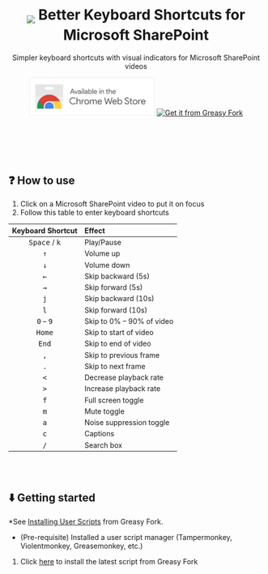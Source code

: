 <h1 align="center"><sub><img src="https://res-1.cdn.office.net/shellux/stream_24x.12dba766a9c30382b781c971070dc87c.svg" width="30px"></sub> Better Keyboard Shortcuts for Microsoft SharePoint</h1>
<p align="center">Simpler keyboard shortcuts with visual indicators for Microsoft SharePoint videos</p>
<p align="center">
    <a href="https://chromewebstore.google.com/detail/mdjidcophkjbkfppjoeifepipehfgbjk"><img src="https://raw.githubusercontent.com/kazcfz/Browser-Extension-Promo-Badges/refs/heads/main/Google/Chrome%20Web%20Store/SVG%20(with%20border).svg" alt="Available in the Chrome Web Store" height="75px"></a>
    <!-- <a href="#"><img src="https://raw.githubusercontent.com/kazcfz/Browser-Extension-Promo-Badges/refs/heads/main/Mozilla/Firefox/Get%20The%20Add-On.svg" alt="Get Copy-n-Paste for Firefox" height="75px"></a>
    <a href="#"><img src="https://raw.githubusercontent.com/kazcfz/Browser-Extension-Promo-Badges/refs/heads/main/Microsoft/Get%20it%20from%20Microsoft.svg" alt="Get Copy-n-Paste for Microsoft Edge" height="75px"></a> -->
    <a href="https://greasyfork.org/en/scripts/538268-better-keyboard-shortcuts-for-microsoft-sharepoint"><img src="https://raw.githubusercontent.com/kazcfz/Browser-Promotional-Badges/refs/heads/main/GreasyFork/SVG.svg" alt="Get it from Greasy Fork" height="75px"></a>
</p>
<br><br><br><br>

## ❓ How to use
1. Click on a Microsoft SharePoint video to put it on focus
2. Follow this table to enter keyboard shortcuts

| Keyboard Shortcut | Effect |
| :---------------: | :----- |
| <kbd>Space</kbd> / <kbd>k</kbd>   | Play/Pause |
| <kbd>↑</kbd>                      | Volume up |
| <kbd>↓</kbd>                      | Volume down |
| <kbd>←</kbd>                      | Skip backward (5s) |
| <kbd>→</kbd>                      | Skip forward (5s) |
| <kbd>j</kbd>                      | Skip backward (10s) |
| <kbd>l</kbd>                      | Skip forward (10s) |
| <kbd>0</kbd> – <kbd>9</kbd>       | Skip to 0% – 90% of video |
| <kbd>Home</kbd>                   | Skip to start of video |
| <kbd>End</kbd>                    | Skip to end of video |
| <kbd>,</kbd>                      | Skip to previous frame |
| <kbd>.</kbd>                      | Skip to next frame |
| <kbd><</kbd>                      | Decrease playback rate |
| <kbd>></kbd>                      | Increase playback rate |
| <kbd>f</kbd>                      | Full screen toggle |
| <kbd>m</kbd>                      | Mute toggle |
| <kbd>a</kbd>                      | Noise suppression toggle |
| <kbd>c</kbd>                      | Captions |
| <kbd>/</kbd>                      | Search box |

<br><br>
## ⬇️ Getting started
*See [Installing User Scripts](https://greasyfork.org/en/help/installing-user-scripts) from Greasy Fork.<br>
- (Pre-requisite) Installed a user script manager (Tampermonkey, Violentmonkey, Greasemonkey, etc.)
1. Click [here](https://update.greasyfork.org/scripts/538268/Better%20Keyboard%20Shortcuts%20for%20Microsoft%20SharePoint.user.js) to install the latest script from Greasy Fork

